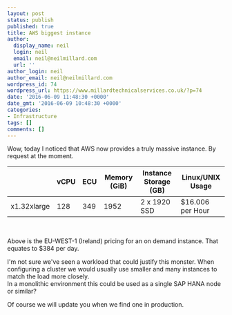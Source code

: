 ```yaml
---
layout: post
status: publish
published: true
title: AWS biggest instance
author:
  display_name: neil
  login: neil
  email: neil@neilmillard.com
  url: ''
author_login: neil
author_email: neil@neilmillard.com
wordpress_id: 74
wordpress_url: https://www.millardtechnicalservices.co.uk/?p=74
date: '2016-06-09 11:48:30 +0000'
date_gmt: '2016-06-09 10:48:30 +0000'
categories:
- Infrastructure
tags: []
comments: []
---
```

<p>Wow, today I noticed that AWS now provides a truly massive instance. By request at the moment.</p>
<table class="tan-table">
<thead>
<tr>
<th></th>
<th class="rate">vCPU</th>
<th class="rate">ECU</th>
<th class="rate">Memory (GiB)</th>
<th class="rate">Instance Storage (GB)</th>
<th class="rate">Linux/UNIX Usage</th>
</tr>
</thead>
<tbody class="body">
<tr class="sizes">
<td class="size">x1.32xlarge</td>
<td class="vCPU">128</td>
<td class="ECU">349</td>
<td class="memory">1952</td>
<td class="storage">2 x 1920 SSD</td>
<td class="rate linux">$16.006 per Hour</td>
</tr>
</tbody>
</table><br />
<p>Above is the EU-WEST-1 (Ireland) pricing for an on demand instance. That equates to $384 per day.</p>
<p>I'm not sure we've seen a workload that could justify this monster. When configuring a cluster we would usually use smaller and many instances to match the load more closely.<br />
In a monolithic environment this could be used as a single SAP HANA node or similar?</p>
<p>Of course we will update you when we find one in production.</p>
